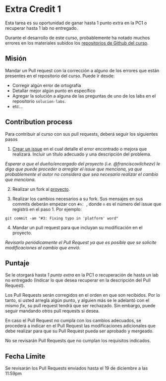 # Extra Credit 1

Esta tarea es su oportunidad de ganar hasta 1 punto extra en la PC1 o recuperar hasta 1 lab no entregado.

Durante el desarrollo de este curso, probablemente ha notado muchos errores en los materiales subidos los [repositorios de Github del curso](https://github.com/cs1000-utec).

## Misión

Mandar un Pull request con la corrección a alguno de los errores que están presentes en el repositorio del curso. Puede ir desde:
- Corregir algún error de ortografía
- Detallar mejor algún punto en específico
- Agregar la solución a alguna de las preguntas de uno de los labs en el repositorio `solucion-labs`.
- etc...

## Contribution process

Para contribuir al curso con sus pull requests, deberá seguir los siguientes pasos

1. [Crear un issue](https://github.com/franciscovilchezv/platform-based-development/issues) en el cual detalle el error encontrado o mejora que realizará. Incluir un título adecuado y una descripción del problema.

*Esperar a que el dueño/encargado del proyecto (i.e. @franciscovilchezv) le diga que puede proceder a arreglar el issue que menciona, ya que probablemente el autor no considera que sea necesario realizar el cambio que menciona.*

2. Realizar un fork al [proyecto](https://github.com/franciscovilchezv/platform-based-development).

3. Realizar los cambios necesarios a su fork. Sus mensajes en sus commits deberán empezar con `#n: `, donde `n` es el número del issue que registró en el paso 1. Por ejemplo:

```
git commit -am "#3: Fixing typo in 'platform' word"
```

4. Mandar un pull request para que incluyan su modificación en el proyecto.

*Revisarlo periódicamente el Pull Request ya que es posible que se solicite modificaciones al cambio que envió.*

## Puntaje

Se le otorgará hasta *1 punto extra* en la PC1 o recuperación de hasta un lab no entregado (Indicar lo que desea recuperar en la descripción del Pull Request).

Los Pull Requests serán corregidos en el orden en que son recibidos. Por lo tanto, si usted arregla algún punto, y alguien más se le adelantó con el mismo *fix*, su pull request tendrá que ser rechazado. Sin embargo, puede seguir mandando otros pull requests si desea.

En caso el Pull Request no cumpla con los cambios adecuados, se procederá a indicar en el Pull Request las modificaciones adicionales que debe realizar para que su Pull Request pueda ser aprobado y mergeado.

No se revisarán Pull Requests que no cumplan los requisitos indicados.

## Fecha Límite

Se revisarán los Pull Requests enviados hasta el 19 de diciembre a las 11:59pm
